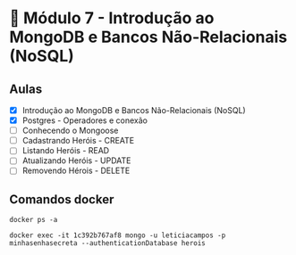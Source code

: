 # 🤯 Módulo 7 - Introdução ao MongoDB e Bancos Não-Relacionais (NoSQL)

## Aulas

- [x] Introdução ao MongoDB e Bancos Não-Relacionais (NoSQL)
- [x] Postgres - Operadores e conexão
- [ ] Conhecendo o Mongoose
- [ ] Cadastrando Heróis - CREATE
- [ ] Listando Heróis - READ
- [ ] Atualizando Heróis - UPDATE
- [ ] Removendo Hérois - DELETE

## Comandos docker

`docker ps -a`

`docker exec -it 1c392b767af8 mongo -u leticiacampos -p minhasenhasecreta --authenticationDatabase herois`